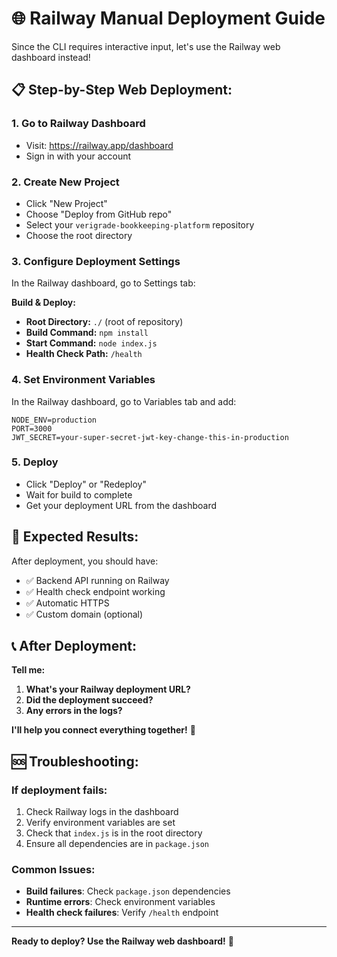# 🌐 Railway Manual Deployment Guide

Since the CLI requires interactive input, let's use the Railway web dashboard instead!

## 📋 **Step-by-Step Web Deployment:**

### 1. **Go to Railway Dashboard**
- Visit: https://railway.app/dashboard
- Sign in with your account

### 2. **Create New Project**
- Click "New Project"
- Choose "Deploy from GitHub repo"
- Select your `verigrade-bookkeeping-platform` repository
- Choose the root directory

### 3. **Configure Deployment Settings**
In the Railway dashboard, go to Settings tab:

**Build & Deploy:**
- **Root Directory:** `./` (root of repository)
- **Build Command:** `npm install`
- **Start Command:** `node index.js`
- **Health Check Path:** `/health`

### 4. **Set Environment Variables**
In the Railway dashboard, go to Variables tab and add:
```
NODE_ENV=production
PORT=3000
JWT_SECRET=your-super-secret-jwt-key-change-this-in-production
```

### 5. **Deploy**
- Click "Deploy" or "Redeploy"
- Wait for build to complete
- Get your deployment URL from the dashboard

## 🎯 **Expected Results:**

After deployment, you should have:
- ✅ Backend API running on Railway
- ✅ Health check endpoint working
- ✅ Automatic HTTPS
- ✅ Custom domain (optional)

## 📞 **After Deployment:**

**Tell me:**
1. **What's your Railway deployment URL?**
2. **Did the deployment succeed?**
3. **Any errors in the logs?**

**I'll help you connect everything together!** 🔧

## 🆘 **Troubleshooting:**

### If deployment fails:
1. Check Railway logs in the dashboard
2. Verify environment variables are set
3. Check that `index.js` is in the root directory
4. Ensure all dependencies are in `package.json`

### Common Issues:
- **Build failures**: Check `package.json` dependencies
- **Runtime errors**: Check environment variables
- **Health check failures**: Verify `/health` endpoint

---

**Ready to deploy? Use the Railway web dashboard!** 🚀

